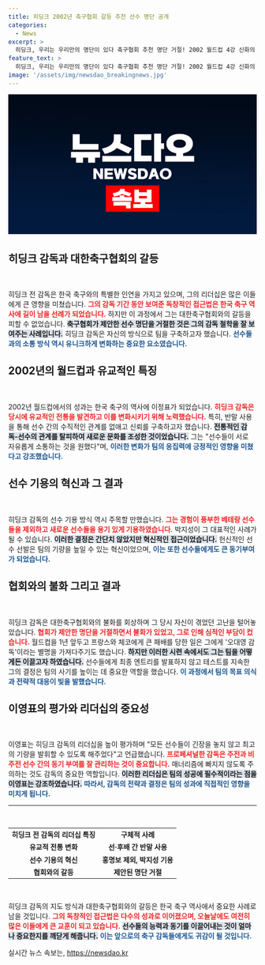 ```yaml
---
title: 히딩크 2002년 축구협회 갈등 추천 선수 명단 공개
categories:
  - News
excerpt: >
  히딩크, 우리는 우리만의 명단이 있다 축구협회 추천 명단 거절! 2002 월드컵 4강 신화의 비밀과 선수 기용의 파격적인 전략을 공개하며 신경전을 전격 해부했다. 이영표의 증언까지 더해져 명장과 평범한 감독의 차이점에 대한 통찰이 돋보인다. 클릭해보세요!
feature_text: >
  히딩크, 우리는 우리만의 명단이 있다 축구협회 추천 명단 거절! 2002 월드컵 4강 신화의 비밀과 선수 기용의 파격적인 전략을 공개하며 신경전을 전격 해부했다. 이영표의 증언까지 더해져 명장과 평범한 감독의 차이점에 대한 통찰이 돋보인다. 클릭해보세요!
image: '/assets/img/newsdao_breakingnews.jpg'
---
```


<p><img src="/assets/img/newsdao_breakingnews.jpg" alt="cryptoinkorea 속보" /></p>

<h2 data-ke-size="size26">히딩크 감독과 대한축구협회의 갈등</h2>

<p data-ke-size="size16">&nbsp;</p>

<p>히딩크 전 감독은 한국 축구와의 특별한 인연을 가지고 있으며, 그의 리더십은 많은 이들에게 큰 영향을 미쳤습니다. <b><span style="color: #ee2323;">그의 감독 기간 동안 보여준 독창적인 접근법은 한국 축구 역사에 길이 남을 선례가 되었습니다.</span></b> 하지만 이 과정에서 그는 대한축구협회와의 갈등을 피할 수 없었습니다. <b><span style="background-color: #21538527;">축구협회가 제안한 선수 명단을 거절한 것은 그의 감독 철학을 잘 보여주는 사례입니다.</span></b> 히딩크 감독은 자신의 방식으로 팀을 구축하고자 했습니다. <b><span style="color: #1a5490;">선수들과의 소통 방식 역시 유니크하게 변화하는 중요한 요소였습니다.</span></b></p>

<h2 data-ke-size="size26">2002년의 월드컵과 유교적인 특징</h2>

<p data-ke-size="size16">&nbsp;</p>

<p>2002년 월드컵에서의 성과는 한국 축구의 역사에 이정표가 되었습니다. <b><span style="color: #ee2323;">히딩크 감독은 당시에 유교적인 전통을 발견하고 이를 변화시키기 위해 노력했습니다.</span></b> 특히, 반말 사용을 통해 선수 간의 수직적인 관계를 없애고 신뢰를 구축하고자 했습니다. <b><span style="background-color: #21538527;">전통적인 감독-선수의 관계를 탈피하여 새로운 문화를 조성한 것이었습니다.</span></b> 그는 "선수들이 서로 자유롭게 소통하는 것을 원했다"며, <b><span style="color: #1a5490;">이러한 변화가 팀의 응집력에 긍정적인 영향을 미쳤다고 강조했습니다.</span></b></p>

<h2 data-ke-size="size26">선수 기용의 혁신과 그 결과</h2>

<p data-ke-size="size16">&nbsp;</p>

<p>히딩크 감독의 선수 기용 방식 역시 주목할 만했습니다. <b><span style="color: #ee2323;">그는 경험이 풍부한 베테랑 선수들을 제외하고 새로운 선수들을 용기 있게 기용하였습니다.</span></b> 박지성이 그 대표적인 사례가 될 수 있습니다. <b><span style="background-color: #21538527;">이러한 결정은 간단치 않았지만 혁신적인 접근이었습니다.</span></b> 헌신적인 선수 선발은 팀의 기량을 높일 수 있는 혁신이었으며, <b><span style="color: #1a5490;">이는 또한 선수들에게도 큰 동기부여가 되었습니다.</span></b></p>

<h2 data-ke-size="size26">협회와의 불화 그리고 결과</h2>

<p data-ke-size="size16">&nbsp;</p>

<p>히딩크 감독은 대한축구협회와의 불화를 회상하며 그 당시 자신이 겪었던 고난을 털어놓았습니다. <b><span style="color: #ee2323;">협회가 제안한 명단을 거절하면서 불화가 있었고, 그로 인해 심적인 부담이 컸습니다.</span></b> 월드컵을 1년 앞두고 프랑스와 체코에게 큰 패배를 당한 일은 그에게 '오대영 감독'이라는 별명을 가져다주기도 했습니다. <b><span style="background-color: #21538527;">하지만 이러한 시련 속에서도 그는 팀을 어떻게든 이끌고자 하였습니다.</span></b> 선수들에게 최종 엔트리를 발표하지 않고 테스트를 지속한 그의 결정은 팀의 사기를 높이는 데 중요한 역할을 했습니다. <b><span style="color: #1a5490;">이 과정에서 팀의 목표 의식과 전략적 대응이 빛을 발했습니다.</span></b></p>

<h2 data-ke-size="size26">이영표의 평가와 리더십의 중요성</h2>

<p data-ke-size="size16">&nbsp;</p>

<p>이영표는 히딩크 감독의 리더십을 높이 평가하며 "모든 선수들이 긴장을 놓지 않고 최고의 기량을 발휘할 수 있도록 해주었다"고 언급했습니다. <b><span style="color: #ee2323;">프로페셔널한 감독은 주전과 비주전 선수 간의 동기 부여를 잘 관리하는 것이 중요합니다.</span></b> 매너리즘에 빠지지 않도록 주의하는 것도 감독의 중요한 역할입니다. <b><span style="background-color: #21538527;">이러한 리더십은 팀의 성공에 필수적이라는 점을 이영표는 강조하였습니다.</span></b> <b><span style="color: #1a5490;">따라서, 감독의 전략과 결정은 팀의 성과에 직접적인 영향을 미치게 됩니다.</span></b></p>

<hr>

<p data-ke-size="size16">&nbsp;</p>

<table style="width: 100%;">
  <tr>
    <td style="text-align: center; height: 17px;"><b>히딩크 전 감독의 리더십 특징</b></td>
    <td style="text-align: center; height: 17px;"><b>구체적 사례</b></td>
  </tr>
  <tr>
    <td style="text-align: center; height: 17px;"><b>유교적 전통 변화</b></td>
    <td style="text-align: center; height: 17px;"><b>선·후배 간 반말 사용</b></td>
  </tr>
  <tr>
    <td style="text-align: center; height: 17px;"><b>선수 기용의 혁신</b></td>
    <td style="text-align: center; height: 17px;"><b>홍명보 제외, 박지성 기용</b></td>
  </tr>
  <tr>
    <td style="text-align: center; height: 17px;"><b>협회와의 갈등</b></td>
    <td style="text-align: center; height: 17px;"><b>제안된 명단 거절</b></td>
  </tr>
</table>

<p data-ke-size="size16">&nbsp;</p>

<p>히딩크 감독의 지도 방식과 대한축구협회와의 갈등은 한국 축구 역사에서 중요한 사례로 남을 것입니다. <b><span style="color: #ee2323;">그의 독창적인 접근법은 다수의 성과로 이어졌으며, 오늘날에도 여전히 많은 이들에게 큰 교훈이 되고 있습니다.</span></b> <b><span style="background-color: #21538527;">선수들의 능력과 동기를 이끌어내는 것이 얼마나 중요한지를 깨닫게 해줍니다.</span></b> <b><span style="color: #1a5490;">이는 앞으로의 축구 감독들에게도 귀감이 될 것입니다.</span></b></p>
실시간 뉴스 속보는, <a href="https://newsdao.kr" rel="dofollow">https://newsdao.kr</a>



